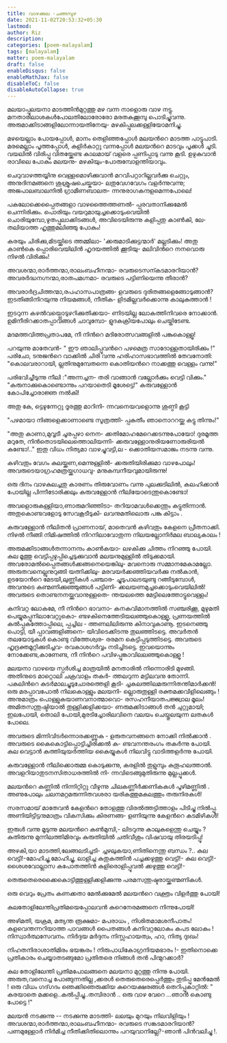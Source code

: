 ```yaml
---
title: വാഴക്കുല -ചങ്ങമ്പുഴ
date: 2021-11-02T20:53:32+05:30
lastmod:
author: Riz
description:
categories: [poem-malayalam]
tags: [malayalam]
matter: poem-malayalam
draft: false
enableDisqus: false
enableMathJax: false
disableToC: false
disableAutoCollapse: true
---
```


മലയാപ്പുലയനാ മാടത്തിന്‍മുറ്റത്തു
മഴ വന്ന നാളൊരു വാഴ നട്ടു.
മനതാരിലാശകള്‍പോലതിലോരോരോ
മരതകക്കൂമ്പു പൊടിച്ചുവന്നു.
അരുമാക്കിടാങ്ങളിലോന്നായതിനേയു-
മഴകിപ്പുലക്കള്ളിയോമനിച്ചു.

മഴയെല്ലാം പോയപ്പോള്‍, മാനം തെളിഞ്ഞപ്പോള്‍
മലയന്‍റെ മാടത്ത പാട്ടുപാടി.
മരമെല്ലാം പൂത്തപ്പോള്‍, കുളിര്‍കാറ്റു വന്നപ്പോള്‍
മലയന്‍റെ മാടവും പൂക്കള്‍ ചൂടി.
വയലില്‍ വിരിപ്പൂ വിതയ്ക്കേണ്ട കാലമായ്‌
വളരെ പ്പണിപ്പാടു വന്നു കൂടി.
ഉഴുകുവാന്‍ രാവിലെ പോകും മലയനു-
മഴകിയും-പോരുമ്പോളന്തിയാവും.

ചെറുവാഴത്തയ്യിനു വെള്ളമൊഴിക്കുവാന്‍
മറവിപറ്റാറില്ലവര്‍ക്കു ചെറ്റും,
അനുദിനമങ്ങനെ ശുശ്രൂഷചെയ്കയാ-
ലതുവേഗവേഗം വളര്‍ന്നുവന്നു;
അജപാലബാലനില്‍ ഗ്രാമീണബാലത-
ന്നനുരാഗകന്ദളമെന്നപോലെ!

പകലോക്കെപ്പൈതങ്ങളാ വാഴത്തൈത്തണല്‍-
പ്പരവതാനിക്കുമേല്‍ ചെന്നിരിക്കും.
പൊരിയും വയറുമായുച്ചക്കൊടുംവെയില്‍
ചൊരിയുമ്പോ,ഴുതപ്പുലാക്കിടങ്ങള്‍,
അവിടെയിരുന്നു കളിപ്പതു കാണ്‍കി, ലേ-
തലിയാത്ത ഹൃത്തുമലിഞ്ഞു പോകും!

കരയും ചിരിക്കു,മിടയ്ക്കിടെ ത്തമ്മിലാ-
'ക്കരുമാടിക്കുട്ടന്മാര്‍' മല്ലടിക്കും!
അതു കാണ്‍കെ പ്പൊരിവെയിലിന്‍ ഹൃദയത്തില്‍ ക്കൂടിയു-
മലിവിന്‍റെ നനവൊരു നിഴല്‍ വിരിക്കും!

അവശന്മാ,രാര്‍ത്തന്മാ,രാലംബഹീനന്മാ-
രവരുടെസന്കടമാരറിയാന്‍?
അവരര്‍ദ്ധനഗ്നന്മാ,രാതപമഗ്നമാ-
രവരുടെ പട്ടിണിയെന്നു തീരാന്‍?

അവരാര്‍ദ്രചിത്തന്മാ,രപഹാസപാത്രങ്ങ-
ളവരുടെ ദുരിതങ്ങളെങ്ങോടുങ്ങാന്‍?
ഇടതിങ്ങിനിറയുന്നു നിയമങ്ങള്‍, നീതിക-
ളിടമില്ലവര്‍ക്കൊന്നു കാലുകുത്താന്‍ !

ഇടറുന്ന കഴല്‍വയ്പ്പൊടുഴറിക്കുതിക്കയാ-
ണിടയില്ല ലോകത്തിനിവരെ നോക്കാന്‍.
ഉമിനീരിറക്കാതപ്പാവങ്ങള്‍ ചാവുമ്പോ-
ളുദകക്രിയപോലും ചെയ്തിടേണ്ട.

മദമത്തവിത്തപ്രതാപമേ, നീ നിന്‍റെ
മദിരോത്സവങ്ങളില്‍ പങ്കുകൊള്ളൂ!

പറയുന്നു മാതേവന്‍- " ഈ ഞാലിപ്പൂവന്‍റെ
പഴമെത്ര സാദോള്ളതായിരിക്കും !"
പരിചോ, ടനുജന്‍റെ വാക്കില്‍ ചിരി വന്നു
ഹരിഹാസഭാവത്തില്‍ തേവനോതി:
"കൊലവരാറായി, ല്ലതിനുമുമ്പേതന്നെ
കൊതിയന്‍റെ നാക്കത്തു വെള്ളം വന്നു!"

പരിഭവിച്ചീടുന്നു നീലി :"അന്നച്ചന-
തരി വാങ്ങാന്‍ വല്ലോര്‍ക്കും വെട്ടി വിക്കും."
"കരുനാക്കുകൊണ്ടൊന്നും പറയാതെടി മൂശേട്ടെ!"
കരുവള്ളോന്‍ കോപിച്ചോരാജ്ഞ നല്‍കി!

അതു കേ, ട്ടെഴുന്നേറ്റു ദൂരത്തു മാറിനി-
ന്നവനെയവളൊന്നു ശുണ്ഠി കൂട്ടി

"പഴമായാ നിങ്ങളെക്കാണാണ്ടെ സൂത്രത്തി-
പ്പകുതീം ഞാനൊററയ്ക്കു കട്ടു തിന്നും!"

"അതു കാണാ,മുവ്വടീ ചൂരപ്പഴാ നെന-
ക്കതിമോഹമേറെക്കടന്നുപോയോ!
ദുരമൂത്ത മറുതേ, നിന്‍തൊടയിലെത്തൊലിയന്നി-
ക്കരുവള്ളോനുരിയണോരുരിയല്‍ കണ്ടോ!.."
ഇതു വിധം നിത്യമാ വാഴച്ചുവട്ടി,ല -
ക്കൊതിയസമാജം നടന്നു വന്നു.

കഴിവതും വേഗം കുലയ്ക്കണ,മെന്നുള്ളില്‍-
ക്കരുതിയിരിക്കുമാ വാഴപോലും!
അവരുടെയാഗ്രഹമത്രയ്ക്കഗാധവു-
മനുകമ്പനീയവുമായിരുന്നു!

ഒരു ദിനം വാഴകുലച്ചതു കാരണം
തിരുവോണം വന്നു പുലക്കുടിലില്‍,
കലഹിക്കാന്‍ പോയില്ല പിന്നീടോരിക്കലും
കരുവള്ളോന്‍ നീലിയോടെന്തുകൊണ്ടോ!

അവളൊരുകള്ളിയാ,ണാരുമറിഞ്ഞിടാ-
തറിയാമവള്‍ക്കെന്തും കട്ടുതിന്നാന്‍.
അതുകൊണ്ടവളോടു സേവകൂടീടുകി-
ലവനുമതിലൊരു പങ്കു കിട്ടാം .

കരുവള്ളോന്‍ നീലിതന്‍ പ്രാണനായ്‌, മാതെവന്‍
കഴിവതും കേളനെ പ്രീതനാക്കി.
നിഴല്‍ നീങ്ങി നിമിഷത്തില്‍ നിറനിലാവോതുന്ന
നിലയല്ലോനിര്‍മല ബാല്യകാലം !

അരുമക്കിടാങ്ങള്‍തന്നാനന്ദം കാണ്‍കയാ-
ലഴകിക്കു ചിത്തം നിറഞ്ഞു പോയി.
കുല മൂത്തു വെട്ടിപ്പഴുപ്പിച്ചെടുക്കുവാന്‍
മലയനുമുള്ളില്‍ തിടുക്കമായി.
അവരോമല്‍പ്പൈതങ്ങള്‍ക്കങ്ങനെയെങ്കിലു-
മവനൊരു സമ്മാനമേകാമല്ലോ.
അരുതവനെല്ലുനുറുങ്ങി യത്നിക്കിലു-
മരവയര്‍ക്കഞ്ഞിയവര്‍ക്കു നല്‍കാന്‍,
ഉടയോന്‍റെ മേടയി,ലുണ്ണികള്‍ പഞ്ചാര-
ച്ചുടുപാലടയുണ്ടു റങ്ങിടുമ്പോള്‍,
അവനുടെ കണ്മണിക്കുഞ്ഞുങ്ങള്‍ പട്ടിണി-
ക്കലയണമുച്ചക്കൊടുംവെയിലില്‍!
അവരുടെ തൊണ്ടനനയ്ക്കുവാനുള്ളതെ-
ന്തയലത്തെ മേട്ടിലെത്തോട്ടുവെള്ളം!

കനിവറ്റ ലോകമേ, നീ നിന്‍റെ ഭാവനാ-
കനകവിമാനത്തില്‍ സഞ്ചരിക്കൂ,
മുഴുമതി പെയ്യുമപ്പൂനിലാവേറ്റുകൊ-
ണ്ടഴകിനെത്തേടിയലഞ്ഞുകൊള്ളൂ,
പ്രണയത്തില്‍ കല്‍പ്പകത്തോപ്പിലെ, പ്പച്ചില -
ത്തണലിലിരുന്നു കിനാവുകാണൂ.
ഇടനെഞ്ഞു പൊട്ടി, യീ പ്പാവങ്ങളിങ്ങനെ-
യിവിടെക്കിടന്നു തുലഞ്ഞിടട്ടെ.
അവര്‍തന്‍ തലയോടുകള്‍ കൊണ്ടു വിത്തേശ്വര-
രരമന കെട്ടിപ്പടുത്തിടട്ടെ.
അവരുടെ ഹൃദ്രക്തമൂറ്റിക്കുടിച്ചവ-
രവകാശഗര്‍വ്വം നടിച്ചിടട്ടെ.
ഇവയൊന്നും നോക്കേണ്ട,കാണേണ്ട, നീ നിന്‍റെ
പവിഴപ്പൂങ്കാവിലലഞ്ഞുകൊള്ളൂ !

മലയനാ വാഴയെ സ്പര്‍ശിച്ച മാത്രയില്‍
മനതാരില്‍ നിന്നൊരിടി മുഴങ്ങി.
അതിനുടെ മാറ്റൊലി ചക്രവാളം തകര്‍-
ത്തലറുന്ന മട്ടിലവനു തോന്നി.
പകലിന്‍റെ കുടര്‍മാലച്ചുടുചോരത്തെളി കൂടി-
ച്ചകലത്തിലമരുന്നിതന്തിമാര്‍ക്കന്‍!
ഒരു മരപ്പാവപോല്‍ നിലകൊള്ളും മലയനി-
ല്ലൊരുതുള്ളി രക്തമക്കവിളിലെങ്ങും !
അനുമാത്രം പൊള്ളുകയാണവനാത്മാവൊ-
രസഹനീയാതപജ്ജ്വാല മൂലം!
അമിതസന്തുഷ്ടിയാല്‍ തുള്ളിക്കളിക്കയാ-
ണരുമക്കിടാങ്ങള്‍ തന്‍ ചുറ്റുമായി;
ഇലപോയി, തൊലി പോയി,മുരടിച്ചോരിലവിനെ
വലയം ചെയ്തുലയുന്ന ലതകള്‍ പോലെ.

അവരുടെ മിന്നിവിടര്‍ന്നൊരക്കണ്ണുക -
ളരുതവനങ്ങനെ നോക്കി നില്‍ക്കാന്‍ .
അവരുടെ കൈകൊട്ടിപ്പൊട്ടിച്ചിരിക്കല്‍ ക-
ണ്ടവനന്തരംഗം തകര്‍ന്നു പോയി.
കുല വെട്ടാന്‍ കത്തിയുയര്‍ത്തിയ കൈയ്യുകള്‍
നിലവിട്ടു വാടിത്തളര്‍ന്നു പോയി.

കരുവള്ളോന്‍ നീലിക്കൊരുമ്മ കൊടുക്കുന്നു,
കരളില്‍ തുളുമ്പും കുതൂഹലത്താല്‍.
അവളറിയാതുടനസിതാധരത്തില്‍ നി-
ന്നവിടെങ്ങുമുതിരുന്നു മുല്ലപ്പൂക്കള്‍.

മലയന്‍റെ കണ്ണില്‍ നിന്നിറ്റിറ്റു വീഴുന്നു
ചിലകണ്ണീര്‍ക്കണികകള്‍ പൂഴിമണ്ണില്‍ .
അണുപോലും ചലനമറ്റമരുന്നിതവശരാ
യരികത്തുമകലത്തും തരുനിരകള്‍!

സരസമായ്‌ മാതേവന്‍ കേളന്‍റെ തോളത്തു
വിരല്‍ത്തട്ടിത്താളം പിടിച്ചു നില്‍പ്പൂ.
അണിയിട്ടിട്ടനുമാത്രം വികസിക്കും കിരണങ്ങ-
ളണിയുന്നു കേളന്‍റെ കടമിഴികള്‍!

ഇരുള്‍ വന്നു മൂടുന്നു മലയന്‍റെ കണ്‍മുമ്പി,-
ലിടറുന്നു കാലുകളെന്തു ചെയ്യും ?
കുതിരുന്നു മുന്നിലത്തിമിരവും കുരുതിയില്‍
ചതിവീശും വിഷവായു തിരയടിപ്പൂ!

അഴകി,യാ മാടത്തി,ലേങ്ങലടിച്ചടി-
ച്ചഴലുകയാ,ണിതിനെന്തു ബന്ധം ?..
കുല വെട്ടി!-മോഹിച്ചു,മോഹിച്ചു, ലാളിച്ച
കുതുകത്തിന്‍ പച്ചക്കഴുത്തു വെട്ടി!-
കുല വെട്ടി!- ശൈശവോല്ലാസ കപോതത്തിന്‍
കുളിരൊളിപ്പൂവല്‍ ക്കഴുത്തു വെട്ടി!-

തെരുതെരെക്കൈകൊട്ടിത്തുള്ളിക്കളിക്കുന്നു
പരമസന്തുഷ്ടരായ്ക്കണ്മണികള്‍.

ഒരു വെറും പ്രേതം കണക്കതാ മേല്‍ക്കുമേല്‍
മലയന്‍റെ വക്ത്രം വിളര്‍ത്തു പോയി!

കുലതോളിലേന്തിപ്രതിമയെപ്പോലവന്‍
കുറെനേരമങ്ങനെ നിന്നുപോയി!

അഴിമതി, യക്രമ, മത്യന്ത രൂക്ഷമാ-
മപരാധം , നിശിതമാമശനീപാതം!
കളവെന്തന്നറിയാത്ത പാവങ്ങള്‍ പൈതങ്ങള്‍
കനിവറ്റലോകം കപട ലോകം !
നിസ്വാര്‍ത്ഥസേവനം. നിര്‍ദ്ദയ മര്‍ദ്ദനം
നിസ്സഹായത്വം, ഹാ, നിത്യ ദുഃഖം!

നിഹതനിരാശാതിമിരം ഭയങ്കരം !
നിരുപാധികോഗ്രനിയമഭാരം !-
ഇതിനൊക്കെ പ്രതികാരം ചെയ്യാതടങ്ങുമോ
പ്രതിതരെ നിങ്ങള്‍ തന്‍ പിന്മുറക്കാര്‍?

കുല തോളിലേന്തി പ്രതിമപോലങ്ങനെ
മലയനാ മുറ്റത്തു നിന്നു പോയി.
അരുത,വനൊച്ച പോങ്ങുന്നതില്ല ,ക്കരള്‍
തെരുതെരെപ്പെര്‍ത്തും തുടിപ്പു മേന്‍മേല്‍ !
ഒരു വിധം ഗദ്‌ഗദം ഞെക്കിഞെരുക്കിയ
കുറെയക്ഷരങ്ങള്‍ തെറിപ്പൂകാറ്റില്‍:
" കരയാതെ മക്കളെ..കല്‍പ്പിച്ചു..തമ്പിരാന്‍ ..
ഒരു വാഴ വേറെ ...ഞാന്‍ കൊണ്ടു പോട്ടെ !"

മലയന്‍ നടക്കുന്നു -- നടക്കുന്നു മാടത്തി-
ലലയും മുറയും നിലവിളിയും !
അവശന്മാ,രാര്‍ത്തന്മാ,രാലംബഹീനന്മാ-
രവരുടെ സങ്കടമാരറിയാന്‍?
പണമുള്ളോര്‍ നിര്‍മിച്ച നീതിക്കിതിലൊന്നും
പറയുവാനില്ലേ?-ഞാന്‍ പിന്‍വലിച്ചു !.
